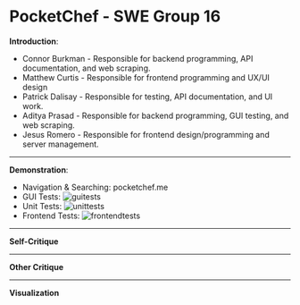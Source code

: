 PocketChef - SWE Group 16
==========
**Introduction**:
+ Connor Burkman - Responsible for backend programming, API documentation, and web scraping.
+ Matthew Curtis - Responsible for frontend programming and UX/UI design
+ Patrick Dalisay - Responsible for testing, API documentation, and UI work. 
+ Aditya Prasad - Responsible for backend programming, GUI testing, and web scraping.
+ Jesus Romero - Responsible for frontend design/programming and server management.
--------------
**Demonstration**:
+ Navigation & Searching: pocketchef.me
+ GUI Tests:
![guitests](https://i.imgur.com/cWRFUlw.png)
+ Unit Tests:
![unittests](https://i.imgur.com/fAbkd5c.png)
+ Frontend Tests:
![frontendtests](https:// "title")
--------------
**Self-Critique**

--------------
**Other Critique**

--------------
**Visualization**

